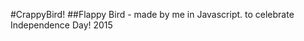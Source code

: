 #CrappyBird! 
##Flappy Bird - made by me in Javascript. to celebrate Independence Day! 2015
<img scr="public/crappybird.gif"></img>
